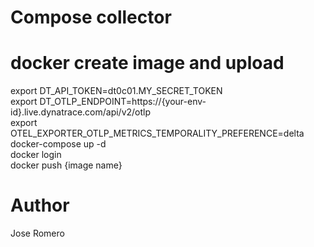 # Compose collector

# docker create image and upload
export DT_API_TOKEN=dt0c01.MY_SECRET_TOKEN
<br>
export DT_OTLP_ENDPOINT=https://{your-env-id}.live.dynatrace.com/api/v2/otlp
<br>
export OTEL_EXPORTER_OTLP_METRICS_TEMPORALITY_PREFERENCE=delta
<br>
docker-compose up -d
<br>
docker login
<br>
docker push {image name}

# Author
Jose Romero
